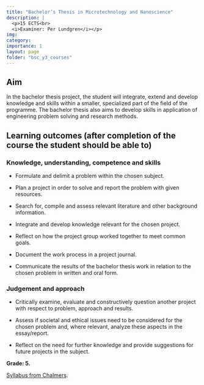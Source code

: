 ```yaml
---
title: "Bachelor’s Thesis in Microtechnology and Nanoscience"
description: |
  <p>15 ECTS<br>
  <i>Examiner: Per Lundgren</i></p>
img:
category: 
importance: 1
layout: page
folder: "bsc_y3_courses"
---
```


## Aim

In the bachelor thesis project, the student will integrate, extend and develop knowledge and skills within a smaller, specialized part of the field of the programme. The bachelor thesis also aims to develop skills in application of engineering problem solving and research methods.

## Learning outcomes (after completion of the course the student should be able to)

### Knowledge, understanding, competence and skills

- Formulate and delimit a problem within the chosen subject.

- Plan a project in order to solve and report the problem with given resources.

- Search for, compile and assess relevant literature and other background information.

- Integrate and develop knowledge relevant for the chosen project.

- Reflect on how the project group worked together to meet common goals.

- Document the work process in a project journal.

- Communicate the results of the bachelor thesis work in relation to the chosen problem in written and oral form.

### Judgement and approach

- Critically examine, evaluate and constructively question another project with respect to problem, approach and results.

- Assess if societal and ethical issues need to be considered for the chosen problem and, where relevant, analyze these aspects in the essay/report.

- Reflect on the need for further knowledge and provide suggestions for future projects in the subject.

**Grade: 5.**

[Syllabus from Chalmers](https://www.chalmers.se/en/education/your-studies/find-course-and-programme-syllabi/course-syllabus/MCCX11/?acYear=2022%2F2023).
